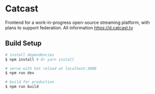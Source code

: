 # Catcast
Frontend for a work-in-progress open-source streaming platform, with plans to support federation.
All information https://d.catcast.tv

## Build Setup

``` bash
# install dependencies
$ npm install # Or yarn install

# serve with hot reload at localhost:3000
$ npm run dev

# build for production
$ npm run build
```

